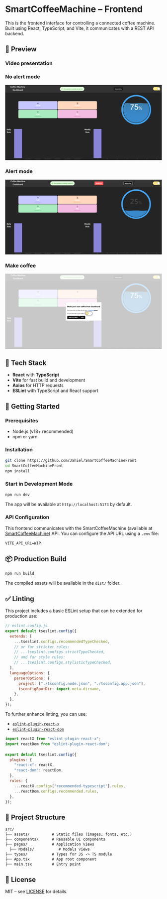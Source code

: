 # SmartCoffeeMachine – Frontend

This is the frontend interface for controlling a connected coffee machine. Built using React, TypeScript, and Vite, it communicates with a REST API backend.

## 🔎 Preview

### Video presentation

### No alert mode

![No alert mode landing page](./src/assets/readme_front_page_no_alert.png)

### Alert mode

![Alert mode landing page](./src/assets/readme_front_page.png)

### Make coffee

![Make coffee modal](./src/assets/makeCoffee.png)

## 🧱 Tech Stack

- **React** with **TypeScript**
- **Vite** for fast build and development
- **Axios** for HTTP requests
- **ESLint** with TypeScript and React support

## 🚀 Getting Started

### Prerequisites

- Node.js (v18+ recommended)
- npm or yarn

### Installation

```bash
git clone https://github.com/Jahiel/SmartCoffeeMachineFront
cd SmartCoffeeMachineFront
npm install
```

### Start in Development Mode

```bash
npm run dev
```

The app will be available at `http://localhost:5173` by default.

### API Configuration

This frontend communicates with the SmartCoffeeMachine (available at [SmartCoffeeMachine](https://github.com/Jahiel/SmartCoffeeMachine)) API. You can configure the API URL using a `.env` file:

```env
VITE_API_URL=WIP
```

## 📦 Production Build

```bash
npm run build
```

The compiled assets will be available in the `dist/` folder.

## ✅ Linting

This project includes a basic ESLint setup that can be extended for production use:

```js
// eslint.config.js
export default tseslint.config({
  extends: [
    ...tseslint.configs.recommendedTypeChecked,
    // or for stricter rules:
    // ...tseslint.configs.strictTypeChecked,
    // and for style rules:
    // ...tseslint.configs.stylisticTypeChecked,
  ],
  languageOptions: {
    parserOptions: {
      project: ["./tsconfig.node.json", "./tsconfig.app.json"],
      tsconfigRootDir: import.meta.dirname,
    },
  },
});
```

To further enhance linting, you can use:

- [`eslint-plugin-react-x`](https://github.com/Rel1cx/eslint-react/tree/main/packages/plugins/eslint-plugin-react-x)
- [`eslint-plugin-react-dom`](https://github.com/Rel1cx/eslint-react/tree/main/packages/plugins/eslint-plugin-react-dom)

```js
import reactX from "eslint-plugin-react-x";
import reactDom from "eslint-plugin-react-dom";

export default tseslint.config({
  plugins: {
    "react-x": reactX,
    "react-dom": reactDom,
  },
  rules: {
    ...reactX.configs["recommended-typescript"].rules,
    ...reactDom.configs.recommended.rules,
  },
});
```

## 📁 Project Structure

```
src/
├── assets/          # Static files (images, fonts, etc.)
├── components/      # Reusable UI components
├── pages/           # Application views
  ├── Modals/           # Modals views
├── types/           # Types for JS -> TS module
├── App.tsx          # App root component
├── main.tsx         # Entry point
```

## 🧩 License

MIT – see [LICENSE](LICENCE.TXT) for details.
